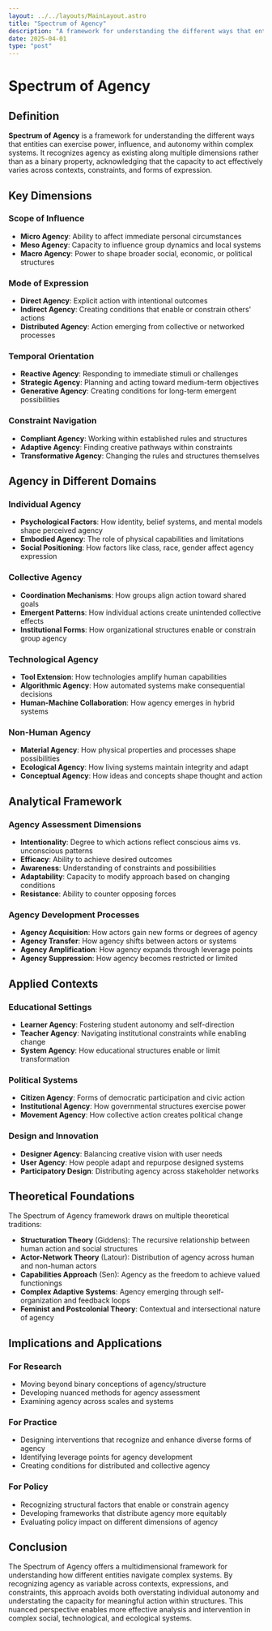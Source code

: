 ```yaml
---
layout: ../../layouts/MainLayout.astro
title: "Spectrum of Agency"
description: "A framework for understanding the different ways that entities can exercise power, influence, and autonomy within complex systems."
date: 2025-04-01
type: "post"
---
```


# Spectrum of Agency

## Definition

**Spectrum of Agency** is a framework for understanding the different ways that entities can exercise power, influence, and autonomy within complex systems. It recognizes agency as existing along multiple dimensions rather than as a binary property, acknowledging that the capacity to act effectively varies across contexts, constraints, and forms of expression.

## Key Dimensions

### Scope of Influence
- **Micro Agency**: Ability to affect immediate personal circumstances
- **Meso Agency**: Capacity to influence group dynamics and local systems
- **Macro Agency**: Power to shape broader social, economic, or political structures

### Mode of Expression
- **Direct Agency**: Explicit action with intentional outcomes
- **Indirect Agency**: Creating conditions that enable or constrain others' actions
- **Distributed Agency**: Action emerging from collective or networked processes

### Temporal Orientation
- **Reactive Agency**: Responding to immediate stimuli or challenges
- **Strategic Agency**: Planning and acting toward medium-term objectives
- **Generative Agency**: Creating conditions for long-term emergent possibilities

### Constraint Navigation
- **Compliant Agency**: Working within established rules and structures
- **Adaptive Agency**: Finding creative pathways within constraints
- **Transformative Agency**: Changing the rules and structures themselves

## Agency in Different Domains

### Individual Agency
- **Psychological Factors**: How identity, belief systems, and mental models shape perceived agency
- **Embodied Agency**: The role of physical capabilities and limitations
- **Social Positioning**: How factors like class, race, gender affect agency expression

### Collective Agency
- **Coordination Mechanisms**: How groups align action toward shared goals
- **Emergent Patterns**: How individual actions create unintended collective effects
- **Institutional Forms**: How organizational structures enable or constrain group agency

### Technological Agency
- **Tool Extension**: How technologies amplify human capabilities
- **Algorithmic Agency**: How automated systems make consequential decisions
- **Human-Machine Collaboration**: How agency emerges in hybrid systems

### Non-Human Agency
- **Material Agency**: How physical properties and processes shape possibilities
- **Ecological Agency**: How living systems maintain integrity and adapt
- **Conceptual Agency**: How ideas and concepts shape thought and action

## Analytical Framework

### Agency Assessment Dimensions
- **Intentionality**: Degree to which actions reflect conscious aims vs. unconscious patterns
- **Efficacy**: Ability to achieve desired outcomes
- **Awareness**: Understanding of constraints and possibilities
- **Adaptability**: Capacity to modify approach based on changing conditions
- **Resistance**: Ability to counter opposing forces

### Agency Development Processes
- **Agency Acquisition**: How actors gain new forms or degrees of agency
- **Agency Transfer**: How agency shifts between actors or systems
- **Agency Amplification**: How agency expands through leverage points
- **Agency Suppression**: How agency becomes restricted or limited

## Applied Contexts

### Educational Settings
- **Learner Agency**: Fostering student autonomy and self-direction
- **Teacher Agency**: Navigating institutional constraints while enabling change
- **System Agency**: How educational structures enable or limit transformation

### Political Systems
- **Citizen Agency**: Forms of democratic participation and civic action
- **Institutional Agency**: How governmental structures exercise power
- **Movement Agency**: How collective action creates political change

### Design and Innovation
- **Designer Agency**: Balancing creative vision with user needs
- **User Agency**: How people adapt and repurpose designed systems
- **Participatory Design**: Distributing agency across stakeholder networks

## Theoretical Foundations

The Spectrum of Agency framework draws on multiple theoretical traditions:

- **Structuration Theory** (Giddens): The recursive relationship between human action and social structures
- **Actor-Network Theory** (Latour): Distribution of agency across human and non-human actors
- **Capabilities Approach** (Sen): Agency as the freedom to achieve valued functionings
- **Complex Adaptive Systems**: Agency emerging through self-organization and feedback loops
- **Feminist and Postcolonial Theory**: Contextual and intersectional nature of agency

## Implications and Applications

### For Research
- Moving beyond binary conceptions of agency/structure
- Developing nuanced methods for agency assessment
- Examining agency across scales and systems

### For Practice
- Designing interventions that recognize and enhance diverse forms of agency
- Identifying leverage points for agency development
- Creating conditions for distributed and collective agency

### For Policy
- Recognizing structural factors that enable or constrain agency
- Developing frameworks that distribute agency more equitably
- Evaluating policy impact on different dimensions of agency

## Conclusion

The Spectrum of Agency offers a multidimensional framework for understanding how different entities navigate complex systems. By recognizing agency as variable across contexts, expressions, and constraints, this approach avoids both overstating individual autonomy and understating the capacity for meaningful action within structures. This nuanced perspective enables more effective analysis and intervention in complex social, technological, and ecological systems.
